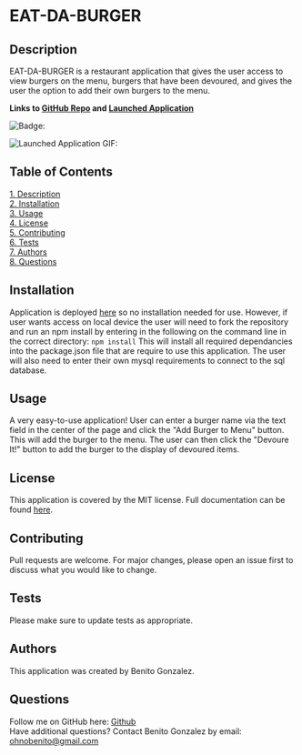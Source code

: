 # **EAT-DA-BURGER**

## Description
EAT-DA-BURGER is a restaurant application that gives the user access to view burgers on the menu, burgers that have been devoured, and gives the user the option to add their own burgers to the menu. 

**Links to [GitHub Repo](https://github.com/ohnobenito/burger) and [Launched Application](https://intense-badlands-60640.herokuapp.com/)**

![Badge:](https://img.shields.io/badge/License-mit-brightgreen)

![**Launched Application GIF:**](/public/assets/img/demo.gif)


## Table of Contents
[1. Description](#Description)<br>
[2. Installation](#Installation)<br>
[3. Usage](#Usage)<br>
[4. License](License)<br>
[5. Contributing](#Contributing)<br>
[6. Tests](#Tests)<br>
[7. Authors](#Authors)<br>
[8. Questions](#Questions)<br>

  
## Installation 
Application is deployed [here](https://intense-badlands-60640.herokuapp.com/) so no installation needed for use. However, if user wants access on local device the user will need to fork the repository and run an npm install by entering in the following on the command line in the correct directory:
`npm install`
This will install all required dependancies into the package.json file that are require to use this application. The user will also need to enter their own mysql requirements to connect to the sql database.

## Usage 
A very easy-to-use application! User can enter a burger name via the text field in the center of the page and click the "Add Burger to Menu" button. This will add the burger to the menu. The user can then click the "Devoure It!" button to add the burger to the display of devoured items.

## License
This application is covered by the MIT license. Full documentation can be found [here](https://choosealicense.com/licenses/mit).

## Contributing
Pull requests are welcome. For major changes, please open an issue first to discuss what you would like to change.

## Tests
Please make sure to update tests as appropriate.

## Authors
This application was created by Benito Gonzalez.

## Questions
Follow me on GitHub here: [Github](https://www.github.com/Ohnobenito)<br>
Have additional questions? Contact Benito Gonzalez by email: ohnobenito@gmail.com
